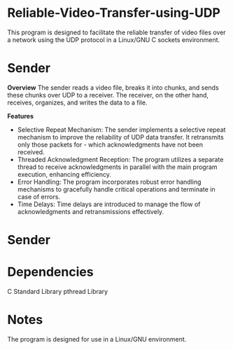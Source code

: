 # Reliable-Video-Transfer-using-UDP
This program is designed to facilitate the reliable transfer of video files over a network using the UDP protocol in a Linux/GNU C sockets environment. 
# Sender
**Overview**
The sender reads a video file, breaks it into chunks, and sends these chunks over UDP to a receiver. The receiver, on the other hand, receives, organizes, and writes the data to a file.

**Features**
- Selective Repeat Mechanism: The sender implements a selective repeat mechanism to improve the reliability of UDP data transfer. It retransmits only those packets for - which acknowledgments have not been received.
- Threaded Acknowledgment Reception: The program utilizes a separate thread to receive acknowledgments in parallel with the main program execution, enhancing efficiency.
- Error Handling: The program incorporates robust error handling mechanisms to gracefully handle critical operations and terminate in case of errors.
- Time Delays: Time delays are introduced to manage the flow of acknowledgments and retransmissions effectively.

# Sender

# Dependencies
C Standard Library
pthread Library
# Notes
The program is designed for use in a Linux/GNU environment.
